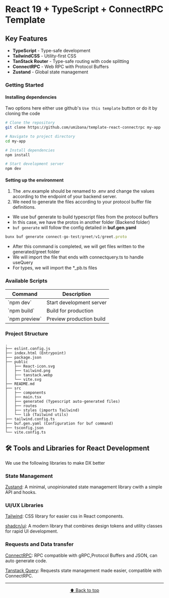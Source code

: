 # React 19 + TypeScript + ConnectRPC Template


## Key Features
- **TypeScript** - Type-safe development 
- **TailwindCSS** - Utility-first CSS 
- **TanStack Router** - Type-safe routing with code splitting
- **ConnectRPC** - Web RPC with Protocol Buffers
- **Zustand** - Global state management


### Getting Started

#### Installing dependencies
Two options here either use github's `Use this template` button or do it by cloning the code

```bash
# Clone the repository
git clone https://github.com/umibana/template-react-connectrpc my-app

# Navigate to project directory
cd my-app

# Install dependencies
npm install

# Start development server
npm dev
```

#### Setting up the environment
1. The .env.example should be renamed to .env and change the values according to the endpoint of your backend server.
2. We need to generate the files according to your protocol buffer file definitions.
  - We use buf generate to build typescript files from the protocol buffers
  - In this case, we have the protos in another folder (Backend folder)
  - ```buf generate``` will follow the config detailed in **buf.gen.yaml**
  ```js
  bunx buf generate connect-go-test/greet/v1/greet.proto  
  ```
  - After this command is completed, we will get files written to the generated/greet folder
  - We will import the file that ends with connectquery.ts to handle useQuery
  - For types, we will import the *_pb.ts files

### Available Scripts

| Command             | Description                |
| ------------------- | -------------------------- |
| \`npm dev\`        | Start development server   |
| \`npm build\`      | Build for production       |
| \`npm preview\`    | Preview production build   |

### Project Structure

```
.
├── eslint.config.js
├── index.html (Entrypoint)
├── package.json
├── public
│   ├── React-icon.svg
│   ├── tailwind.png
│   ├── tanstack.webp
│   └── vite.svg
├── README.md
├── src
│   ├── components
│   ├── main.tsx
│   ├── generated (Typescript auto-generated files)
│   ├── routes
│   ├── styles (imports Tailwind)
│   └── lib (Tailwind utils)
├── tailwind.config.ts
├── buf.gen.yaml (Configuration for buf command)
├── tsconfig.json
└── vite.config.ts
```

## 🛠️ Tools and Libraries for React Development

We use the following libraries to make DX better

### State Management

[Zustand](https://zustand.docs.pmnd.rs/getting-started/introduction): A minimal, unopinionated state management library cwith a simple API and hooks.

### UI/UX Libraries

[Tailwind](https://tailwindcss.com/): CSS library for easier css in React components.

[shadcn/ui](https://ui.shadcn.com): A modern library that combines design tokens and utility classes for rapid UI development.

### Requests and Data transfer

[ConnectRPC](https://connectrpc.com/docs/web/getting-started/): RPC compatible with gRPC,Protocol Buffers and JSON, can auto generate code.

[Tanstack Query](https://tanstack.com/query/latest/docs/framework/react/overview): Requests state management made easier, compatible with ConnectRPC.

---

<div align="center">


[⬆ Back to top](#template-react-connectrpc)

</div>

